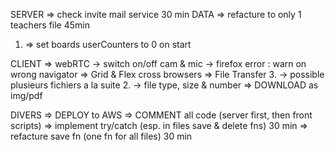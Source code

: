 SERVER
    => check invite mail service 30 min
    DATA => refacture to only 1 teachers file    45min
1.  => set boards userCounters to 0 on  start

CLIENT
    => webRTC
        -> switch on/off cam & mic
        -> firefox error : warn on wrong navigator
    => Grid & Flex cross browsers
    => File Transfer
3.        -> possible plusieurs fichiers a la suite
2.        -> file type, size & number
    => DOWNLOAD as img/pdf




DIVERS
    => DEPLOY to AWS
    => COMMENT all code (server first, then front scripts)
    => implement try/catch (esp. in files save & delete fns) 30 min
    => refacture save fn (one fn for all files) 30 min
    
